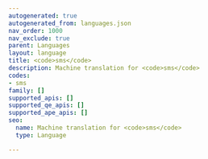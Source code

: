 ```yaml
---
autogenerated: true
autogenerated_from: languages.json
nav_order: 1000
nav_exclude: true
parent: Languages
layout: language
title: <code>sms</code>
description: Machine translation for <code>sms</code>
codes:
- sms
family: []
supported_apis: []
supported_qe_apis: []
supported_ape_apis: []
seo:
  name: Machine translation for <code>sms</code>
  type: Language

---
```


